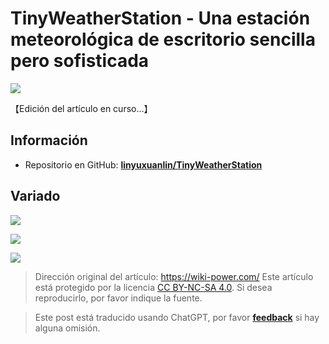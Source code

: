 # TinyWeatherStation - Una estación meteorológica de escritorio sencilla pero sofisticada

![](https://img.wiki-power.com/d/wiki-media/img/202308132245962.png)

【Edición del artículo en curso...】

## Información

- Repositorio en GitHub: [**linyuxuanlin/TinyWeatherStation**](https://github.com/linyuxuanlin/TinyWeatherStation)

## Variado

![](https://img.wiki-power.com/d/wiki-media/img/202308132244295.png)

![](https://img.wiki-power.com/d/wiki-media/img/202308132245903.png)

![](https://img.wiki-power.com/d/wiki-media/img/202308132245214.png)

> Dirección original del artículo: <https://wiki-power.com/>
> Este artículo está protegido por la licencia [CC BY-NC-SA 4.0](https://creativecommons.org/licenses/by/4.0/deed.zh). Si desea reproducirlo, por favor indique la fuente.

> Este post está traducido usando ChatGPT, por favor [**feedback**](https://github.com/linyuxuanlin/Wiki_MkDocs/issues/new) si hay alguna omisión.